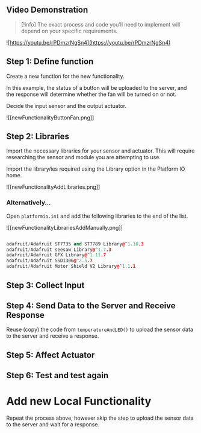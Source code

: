 

## Video Demonstration


> [!info] The exact process and code you’ll need to implement will depend on your specific requirements.


![https://youtu.be/rPDmzrNgSn4](https://youtu.be/rPDmzrNgSn4)

## Step 1: Define function

Create a new function for the new functionality. 

In this example, the status of a button will be uploaded to the server, and the response will determine whether the fan will be turned on or not.

Decide the input sensor and the output actuator. 

![[newFunctionalityButtonFan.png]]

## Step 2: Libraries

Import the necessary libraries for your sensor and actuator. This will require researching the sensor and module you are attempting to use. 

Import the library/ies required using the Library option in the Platform IO home.

![[newFunctionalityAddLibraries.png]]

### Alternatively…

Open `platformio.ini` and add the following libraries to the end of the list.

![[newFunctionalityLibrariesAddManually.png]]

```cpp

adafruit/Adafruit ST7735 and ST7789 Library@^1.10.3
adafruit/Adafruit seesaw Library@^1.7.3
adafruit/Adafruit GFX Library@^1.11.7
adafruit/Adafruit SSD1306@^2.5.7
adafruit/Adafruit Motor Shield V2 Library@^1.1.1
```

## Step 3: Collect Input

## Step 4: Send Data to the Server and Receive Response

Reuse (copy) the code from `temperatureAndLED()` to upload the sensor data to the server and receive a response.

## Step 5: Affect Actuator

## Step 6: Test and test again

# Add new Local Functionality

Repeat the process above, however skip the step to upload the sensor data to the server and wait for a response.